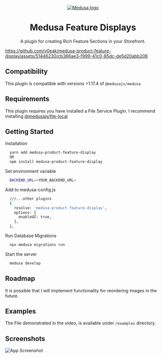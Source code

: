 <p align="center">
  <a href="https://www.medusajs.com">
  <picture>
    <source media="(prefers-color-scheme: dark)" srcset="https://user-images.githubusercontent.com/59018053/229103275-b5e482bb-4601-46e6-8142-244f531cebdb.svg">
    <source media="(prefers-color-scheme: light)" srcset="https://user-images.githubusercontent.com/59018053/229103726-e5b529a3-9b3f-4970-8a1f-c6af37f087bf.svg">
    <img alt="Medusa logo" src="https://user-images.githubusercontent.com/59018053/229103726-e5b529a3-9b3f-4970-8a1f-c6af37f087bf.svg">
    </picture>
  </a>
</p>
<h1 align="center">
  Medusa Feature Displays
</h1>

<p align="center">A plugin for creating Rich Feature Sections in your Storefront.</p>

https://github.com/v0eak/medusa-product-feature-display/assets/51446230/cb366ae3-f999-41c0-85dc-de5d20abb206

## Compatibility
This plugin is compatible with versions >1.17.4 of `@medusajs/medusa`

## Requirements
This plugin requires you have installed a File Service Plugin.
I recommend installing [@medusajs/file-local](https://medusajs.com/plugins/@medusajsfile-local/)

## Getting Started

Installation
```bash
  yarn add medusa-product-feature-display
  OR
  npm install medusa-product-feature-display
```

Set environment variable
```bash
  BACKEND_URL=<YOUR_BACKEND_URL>
```

Add to medusa-config.js
```bash
  ///...other plugins
  {
    resolve: 'medusa-product-feature-display',
    options: {
      enableUI: true,
    },
  },
```

Run Database Migrations
```bash
  npx medusa migrations run
```

Start the server
```bash
  medusa develop
```

## Roadmap
It is possible that I will implement functionality for reordering images in the future.

## Examples
The File demonstrated in the video, is available under `/examples` directory.

## Screenshots
![App Screenshot](https://github.com/v0eak/medusa-product-feature-display/assets/51446230/bcf127c0-068d-4bad-a977-3af8f9e58d92)